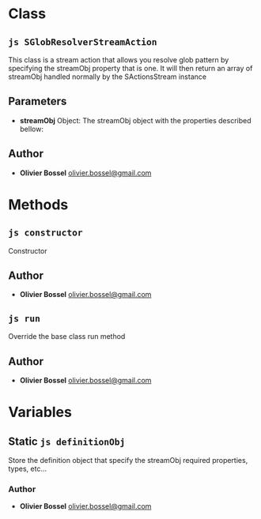 
# Class


## ```js SGlobResolverStreamAction ```


This class is a stream action that allows you resolve glob pattern by specifying the streamObj property that
is one. It will then return an array of streamObj handled normally by the SActionsStream instance

## Parameters

- **streamObj**  Object: The streamObj object with the properties described bellow:




## Author
- **Olivier Bossel** <a href="mailto:olivier.bossel@gmail.com">olivier.bossel@gmail.com</a> 


# Methods


## ```js constructor ```


Constructor




## Author
- **Olivier Bossel** <a href="mailto:olivier.bossel@gmail.com">olivier.bossel@gmail.com</a> 



## ```js run ```


Override the base class run method




## Author
- **Olivier Bossel** <a href="mailto:olivier.bossel@gmail.com">olivier.bossel@gmail.com</a> 


# Variables


## Static ```js definitionObj ```


Store the definition object that specify the streamObj required properties, types, etc...



### Author
- **Olivier Bossel** <a href="mailto:olivier.bossel@gmail.com">olivier.bossel@gmail.com</a> 

